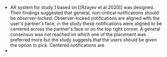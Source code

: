- AR system for study 1 based on [[Rzayev et al 2020]]  was designed. Their findings suggested that general, non-critical notifications should be _observer-locked_. Observer-locked notifications are aligned with the user's partner's face, in the study these notifications were aligned to be centered across the partner's face or on the top right corner. A general consensus was not reached on which one of the placement was preferred more but the study suggests that the users should be given the option to pick. Centered notifications are
-